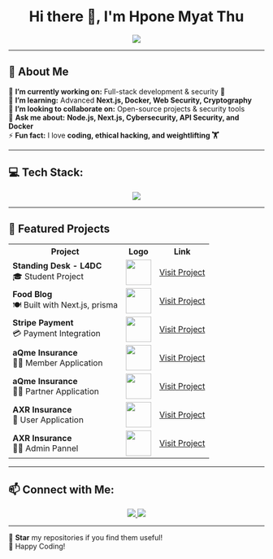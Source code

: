 <h1 align="center">Hi there 👋, I'm Hpone Myat Thu</h1>

<p align="center">
  <a href="https://git.io/typing-svg">
    <img src="https://readme-typing-svg.demolab.com?font=Fira+Code&size=22&pause=1000&color=00C9A7&center=true&vCenter=true&width=750&lines=Full-Stack+Developer+(2+Years+Experience);Cybersecurity+Learner+(Basic+Cryptography);Passionate+about+Technology;International+Diploma+Holder;NCC+Level+4+and+Level+5+Diploma+in+Computing">
  </a>
</p>

---

## 🚀 About Me
🔭 **I’m currently working on:** Full-stack development & security 🔐  
🌱 **I’m learning:** Advanced **Next.js, Docker, Web Security, Cryptography**  
👯 **I’m looking to collaborate on:** Open-source projects & security tools  
💬 **Ask me about:** **Node.js, Next.js, Cybersecurity, API Security, and Docker**  
⚡ **Fun fact:** I love **coding, ethical hacking, and weightlifting 🏋️**  

---

## 💻 Tech Stack:
<p align="center">
  <img src="https://skillicons.dev/icons?i=js,ts,nodejs,react,nextjs,docker,postgres,mysql,mongodb,java,cs,linux,git" />
</p>

---

## 📂 Featured Projects

<table align="center">
    <tr>
        <th>Project</th>
        <th>Logo</th>
        <th>Link</th>
    </tr>
    <tr>
        <td><b>Standing Desk - L4DC</b><br>🎓 Student Project</td>
        <td><img src="https://tse4.mm.bing.net/th?id=OIP.0JKKTNguzNFD8chNE4BqAgHaHa&pid=Api&P=0&w=300&h=300" width="50" height="50"></td>
        <td><a target="_blank" href="https://fe.dev.axr.d3lab.co/guest/home">Visit Project</a></td>
    </tr>
    <tr>
        <td><b>Food Blog</b><br>🍽️ Built with Next.js, prisma</td>
        <td><img src="https://tse4.mm.bing.net/th?id=OIP.hWK_M6viWSopasexu8kYTgHaHa&pid=Api&P=0&h=220" width="50" height="50"></td>
        <td><a target="_blank" href="https://nextjs-blog-iota-gray-55.vercel.app/">Visit Project</a></td>
    </tr>
    <tr>
        <td><b>Stripe Payment</b><br>💳 Payment Integration</td>
        <td><img src="https://encrypted-tbn0.gstatic.com/images?q=tbn:ANd9GcSUDtT-MID9fNzbw0GYXpfwliT81vfNl3ze0Wj-GRY_PsNbUkYQModqL5nFCWqnHx5ql30&usqp=CAU" width="50" height="50"></td>
        <td><a target="_blank" href="https://stripe-75s8.vercel.app/">Visit Project</a></td>
    </tr>
    <tr>
        <td><b>aQme Insurance </b><br>👨‍🦰 Member Application</td>
        <td><img src="https://tse2.mm.bing.net/th?id=OIP.C8XGDlgeJwTzvHH1mV-q-gHaHa" width="50" height="50"></td>
        <td><a target="_blank" href="https://fe.2d.r2cr.member.dev.d3lab.co/">Visit Project</a></td>
    </tr>
    <tr>
        <td><b>aQme Insurance</b><br>🧑‍🔧 Partner Application</td>
        <td><img src="https://tse2.mm.bing.net/th?id=OIP.C8XGDlgeJwTzvHH1mV-q-gHaHa" width="50" height="50"></td>
        <td><a target="_blank" href="https://fe.2d.r2cr.partner.dev.d3lab.co/login">Visit Project</a></td>
    </tr>
    <tr>
        <td><b>AXR Insurance</b><br>👱 User Application</td>
        <td><img src="https://axr-digital-insurance.s3.ap-southeast-1.amazonaws.com/tza-local-temp/1743486090823_Screenshot%202025-04-01%20121107.png" width="50" height="50"></td>
        <td><a target="_blank" href="https://fe.dev.axr.d3lab.co/guest/home">Visit Project</a></td>
    </tr>
    <tr>
        <td><b>AXR Insurance</b><br>👨‍🔧 Admin Pannel</td>
        <td><img src="https://axr-digital-insurance.s3.ap-southeast-1.amazonaws.com/tza-local-temp/1743486090823_Screenshot%202025-04-01%20121107.png" width="50" height="50"></td>
        <td><a target="_blank" href="https://fe.axr.admin.dev.d3lab.co/">Visit Project</a></td>
    </tr>
</table>

---

## 📫 Connect with Me:
<p align="center">
  <a href="https://www.linkedin.com/in/hpone-myat-thu-360903262/" target="_blank">
    <img src="https://img.shields.io/badge/LinkedIn-0077B5?style=for-the-badge&logo=linkedin&logoColor=white">
  </a>
  <a href="hponemy8tthu@gmail.com">
    <img src="https://img.shields.io/badge/Email-D14836?style=for-the-badge&logo=gmail&logoColor=white">
  </a>
</p>

---

🌟 **Star** my repositories if you find them useful!  
🚀 Happy Coding!  

<!-- Proudly created with GPRM ( https://gprm.itsvg.in ) -->
